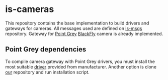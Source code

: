 is-cameras
===
This repository contains the base implementation to build drivers and gateways for cameras. All messages used are defined on [is-msgs](https://github.com/labviros/is-msgs) repository. Gateway for [Point Grey](https://www.ptgrey.com/) [BlackFly](https://www.ptgrey.com/blackfly-gige-poe-cameras) camera is already implemented.

Point Grey dependencies
---
To compile camera gateway with Point Grey drivers, you must install the most suitable [driver](https://www.ptgrey.com/support/downloads) provided from manufacturer. Another option is clone [our](https://github.com/labviros/is-flycapture) repository and run installation script.